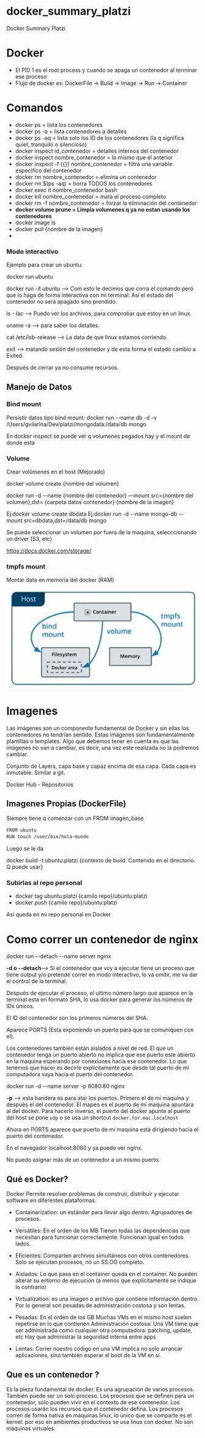 # docker_summary_platzi
Docker Summary Platzi

# Docker
- El PID 1 es el root process y cuando se apaga un contenedor al terminar ese proceso
- Flujo de docker es: DockerFile -> Build -> Image -> Run -> Container

# Comandos
- docker ps = lista los contenedores
- docker ps -a = lista contenedores a detalles
- docker ps -aq = lista solo los ID de los contenedores (la q significa quiet, tranquilo o silencioso)
- docker inspect id_contenedor = detalles internos del contenedor
- docker inspect nombre_contenedor = lo mismo que el anterior
- docker inspect -f {{}} nombre_contenedor = filtra una variable especifico del contenedor
- docker rm nombre_contenedor = elimina un contenedor
- docker rm $(ps -aq) = borra TODOS los contenedores
- docker exec it nombre_contenedor bash
- docker kill nombre_contenedor = mata el proceso completo
- docker rm -f nombre_contenedor = forzar la eliminación del contenedor
- **docker volume prune = Limpia volumenes q ya no estan usando los contenedores**
- docker image ls
- docker pull {nombre de la imagen}
- 

### **Modo interactivo**

Ejemplo para crear un ubuntu:

docker run ubuntu

docker run -it ubuntu —> Com esto le decimos que corra el comando pero que lo haga de forma interactiva con mi terminal. Así el estado del contenedor no será apagado sino prendido.

ls - lac —> Puedo ver los archivos, para comprobar que estoy en un linux.

uname -a —> para saber los detalles.

cat /etc/lsb-release —> La data de que linux estamos corriendo.

exit —> matando sesión del contenedor y de esta forma el estado cambio a Exited.

Después de cerrar ya no consume recursos.

## Manejo de Datos

### Bind mount
Persistir datos tipo bind mount:
docker run --name db -d -v /Users/gvilarina/Dev/platzi/mongodata:/data/db mongo

En docker inspect se puede ver q volumenes pegados hay y el mount de donde esta

### Volume
Crear volúmenes en el host (Mejorado)

docker volume create {nombre del volumen}

docker run -d --name {nombre del contenedor} —mount src={nombre del volumen},dst= {carpeta datos contenedor} {nombre de la imagen}

Ej:docker volume create dbdata
Ej:docker run -d --name mongo-db --mount src=dbdata,dst=/data/db mongo

Se puede seleccionar un volumen por fuera de la maquina, selecccionando un driver (S3, etc)

https://docs.docker.com/storage/

### tmpfs mount
Montar data en memoria del docker (RAM)

![image](images/docker-data-persist.PNG)

# Imagenes
Las imágenes son un componente fundamental de Docker y sin ellas los contenedores no tendrían sentido. Estas imágenes son fundamentalmente plantillas o templates.
Algo que debemos tener en cuenta es que las imágenes no van a cambiar, es decir, una vez este realizada no la podremos cambiar.

Conjunto de Layers, capa base y capaz encima de esa capa.
Cada capa es inmutable.
Similar a git.

Docker Hub - Repositorios

## **Imagenes Propias (DockerFile)**
Siempre tiene q comenzar con un FROM imagen_base
```bash
FROM ubuntu 
RUN touch /user/bin/hola-mundo
```

Luego se le da

docker build -t ubuntu:platzi {contexto de build. Contenido en el directorio. Q puede usar}

### Subirlas al repo personal
- docker tag ubuntu:platzi {camilo repo}/ubuntu:platzi
- docker push {camilo repo}/ubuntu:platzi

Asi queda en mi repo personal en Docker

# Como correr un contenedor de nginx
docker run --detach --name server nginx

**-d o --detach**—> Si el contenedor que voy a ejecutar tiene un proceso que tiene output y/o pretende correr en modo interactivo, lo va omitir, me va dar el control de la terminal.

Después de ejecutar el proceso, el ultimo número largo que aparece en la terminal esta en formato SHA, lo usa docker para generar los números de IDs únicos.

El ID del contenedor son los primeros números del SHA.

Aparece PORTS (Esta exponiendo un puerto para que se comuniquen con el).

Los contenedores también están aislados a nivel de red. El que un contenedor tenga un puerto abierto no implica que ese puerto este abierto en la maquina esperando por conexiones hacia ese contenedor. Lo que tenemos que hacer es decirle explícitamente que desde tal puerto de mi computadora vaya hacia el puerto del contenedor.

docker run -d --name server -p 8080:80 nginx

**-p** —> esta bandera es para atar los puertos. Primero el de mi maquina y después el del contenedor. El mapeo es el puerto de mi maquina apuntara al del docker. Para hacerlo inverso, el puerto del docker apunte al puerto del host se pone `udp` o se usa un shortcut `docker.for.mac.localhost`

Ahora en PORTS aparece que puerto de mi maquina está dirigiendo hacia el puerto del contenedor.

En el navegador localhost:8080 y ya puedo ver nginx.

No puedo asignar más de un contenedor a un mismo puerto.

## Qué es Docker?
Docker Permite resolver problemas de construir, distribuir y ejecutar software en diferentes plataformas.

- Containarization: un estándar para llevar algo dentro. Agrupadores de procesos.

- Versátiles:
En el orden de los MB
Tienen todas las dependencias que necesitan para funcionar correctamente.
Funcionan igual en todos lados.

- Eficientes:
Comparten archivos simultáneos con otros contenedores.
Solo se ejecutan procesos, no un SS.OO completo.

- Aislados:
Lo que pasa en el container queda en el container.
No pueden alterar su entorno de ejecución (a menos que explícitamente se indique lo contrario)

- Virtualization: es una imagen o archivo que contiene información dentro. Por lo general son pesadas de administración costosa y son lentas.

- Pesadas:
En el orden de los GB
Muchas VMs en el mismo host suelen repetirse en lo que contienen
Administración costosa:
Una VM tiene que ser administrada como cualquier otra computadora: patching, update, etc
Hay que administrar la seguridad interna entre apps

- Lentas:
Correr nuestro código en una VM implica no solo arrancar aplicaciones, sino también esperar el boot de la VM en sí.

## Que es un contenedor ?

Es la pieza fundamental de docker.
Es una agrupación de varios procesos. También puede ser un solo proceso.
Los procesos que se definen para un contenedor, solo pueden vivir en el contexto de ese contenedor.
Los procesos usarán los recursos que el contenedor defina.
Los procesos corren de forma nativa en máquinas linux, lo único que se comparte es el kernel. por eso en ambientes productivos se usa linux con docker.
No son máquinas virtuales.